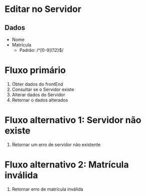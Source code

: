 # Editar no Servidor

## Dados
* Nome
* Matrícula
  * Padrão: /^[0-9]{12}$/

# Fluxo primário
1. Obter dados do frontEnd
2. Consultar se o Servidor existe
5. Alterar dados do Servidor
6. Retornar o dados alterados

# Fluxo alternativo 1: Servidor não existe
1. Retornar um erro de servidor não existente

# Fluxo alternativo 2: Matrícula inválida
1. Retornar erro de matrícula inválida
